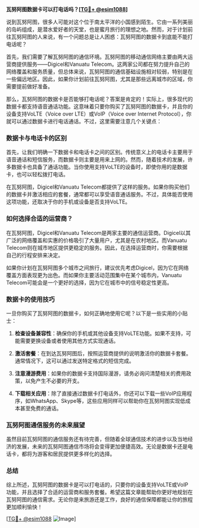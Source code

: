 **瓦努阿图数据卡可以打电话吗？[[TG💪+ @esim1088](https://t.me/s/esim1088)]**

说到瓦努阿图，很多人可能对这个位于南太平洋的小国感到陌生。它由一系列美丽的岛屿组成，是潜水爱好者的天堂，也是蜜月旅行的理想之地。然而，对于计划前往瓦努阿图的人来说，有一个问题总是让人困惑：瓦努阿图的数据卡到底能不能打电话呢？

首先，我们需要了解瓦努阿图的通信环境。瓦努阿图的移动通信网络主要由两大运营商提供服务——Digicel和Vanuatu Telecom。这两家公司都在努力提升自己的网络覆盖和服务质量，但总体来说，瓦努阿图的通信基础设施相对较弱，特别是在一些偏远地区。因此，如果你计划前往瓦努阿图，尤其是那些远离城市的区域，你需要提前做好准备。

那么，瓦努阿图的数据卡是否能够打电话呢？答案是肯定的！实际上，很多现代的数据卡都支持语音通话功能。这意味着只要你购买了瓦努阿图的数据卡，并且你的设备支持VoLTE（Voice over LTE）或VoIP（Voice over Internet Protocol），你就可以通过数据卡进行电话通话。不过，这里需要注意几个关键点：

### 数据卡与电话卡的区别

首先，让我们明确一下数据卡和电话卡之间的区别。传统意义上的电话卡主要用于语音通话和短信服务，而数据卡则主要是用来上网的。然而，随着技术的发展，许多数据卡也具备了通话功能。当你使用支持VoLTE的设备时，即使你用的是数据卡，也可以轻松拨打电话。

在瓦努阿图，Digicel和Vanuatu Telecom都提供了这样的服务。如果你购买他们的数据卡并激活相应的套餐，通常都可以享受语音通话服务。不过，具体能否使用这项功能，还取决于你的手机或设备是否支持VoLTE。

### 如何选择合适的运营商？

在瓦努阿图，Digicel和Vanuatu Telecom是两家主要的通信运营商。Digicel以其广泛的网络覆盖和实惠的价格吸引了大量用户，尤其是在农村地区。而Vanuatu Telecom则在城市地区提供更稳定的服务。因此，在选择运营商时，你需要根据自己的行程安排来决定。

如果你计划在瓦努阿图多个城市之间旅行，建议优先考虑Digicel，因为它在网络覆盖方面表现更为出色。而如果你主要活动范围集中在某个城市内，Vanuatu Telecom可能会是一个更好的选择，因为它在城市中的信号稳定性更高。

### 数据卡的使用技巧

一旦你购买了瓦努阿图的数据卡，如何正确地使用它呢？以下是一些实用的小贴士：

1. **检查设备兼容性**：确保你的手机或其他设备支持VoLTE功能。如果不支持，可能需要更换设备或者使用其他方式实现通话。
   
2. **激活套餐**：在到达瓦努阿图后，按照运营商提供的说明激活你的数据卡套餐。通常情况下，这可以通过发送特定格式的短信完成。

3. **注意漫游费用**：如果你的数据卡支持国际漫游，请务必询问清楚相关的费用政策，以免产生不必要的开支。

4. **下载相关应用**：除了直接通过数据卡打电话外，你还可以下载一些VoIP应用程序，如WhatsApp、Skype等，这些应用同样可以帮助你在瓦努阿图实现低成本甚至免费的通话。

### 瓦努阿图通信服务的未来展望

虽然目前瓦努阿图的通信服务还有待完善，但随着全球通信技术的进步以及当地经济的发展，未来的瓦努阿图通信市场将会变得更加便捷高效。无论是数据卡还是电话卡，都将为游客和居民提供更多样化的选择。

### 总结

综上所述，瓦努阿图的数据卡是可以打电话的，只要你的设备支持VoLTE或VoIP功能，并且选择了合适的运营商和服务套餐。希望这篇文章能帮助你更好地规划在瓦努阿图的通信需求。无论你是来旅游还是工作，良好的通信保障都能让你的旅程更加顺利愉快！

[[TG💪+ @esim1088](https://t.me/s/esim1088) ![Image](https://i.postimg.cc/4NQfJmqS/Snipaste-2025-05-13-00-14-12.png)]